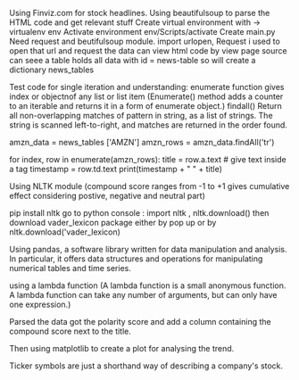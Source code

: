 Using Finviz.com for stock headlines.
Using beautifulsoup to parse the HTML code and get relevant stuff
Create virtual environment with -> virtualenv env
Activate environment env/Scripts/activate
Create main.py
Need request and beutifulsoup module.
import urlopen, Request i used to open that url and request the data
can view html code by view page source can seee a table holds all data with id = news-table
so will create a dictionary news_tables


Test code for single iteration and understanding:
enumerate function gives index or objectnof any list or list item (Enumerate() method adds a counter to an iterable and returns it in a form of enumerate object.)
findall() Return all non-overlapping matches of pattern in string, as a list of strings. The string is scanned left-to-right, and matches are returned in the order found.

amzn_data = news_tables ['AMZN']
amzn_rows = amzn_data.findAll('tr')  

for index, row in enumerate(amzn_rows): 
    title = row.a.text # give text inside a tag
    timestamp = row.td.text
    print(timestamp + " " + title)


Using NLTK module
(compound score ranges from -1 to +1 gives cumulative effect considering postive, negative and neutral part)

pip install nltk
go to python console : import nltk , nltk.download() then download vader_lexicon package either by pop up or by nltk.download('vader_lexicon)

Using pandas, a software library written for data manipulation and analysis. In particular, it offers data structures and operations for manipulating numerical tables and time series.

using a lambda function (A lambda function is a small anonymous function. A lambda function can take any number of arguments, but can only have one expression.)

Parsed the data got the polarity score and add a column containing the compound score next to the title.

Then using matplotlib to create a plot for analysing the trend.

Ticker symbols are just a shorthand way of describing a company's stock.
